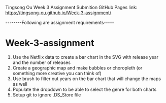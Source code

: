 Tingsong Ou Week 3 Assignment Submition
GitHub Pages link: https://tingsong-ou.github.io/Week-3-assignment/

--------Following are assignment requirements-----

# Week-3-assignment

1. Use the Netflix data to create a bar chart in the SVG with release year and the number of releases
2. Create a geographic map and make bubbles or choropleth (or something more creative you can think of)
3. Use brush to filter out years on the bar chart that will change the maps as well
4. Populate the dropdown to be able to select the genre for both charts
5. Setup git to ignore .DS_Store file

